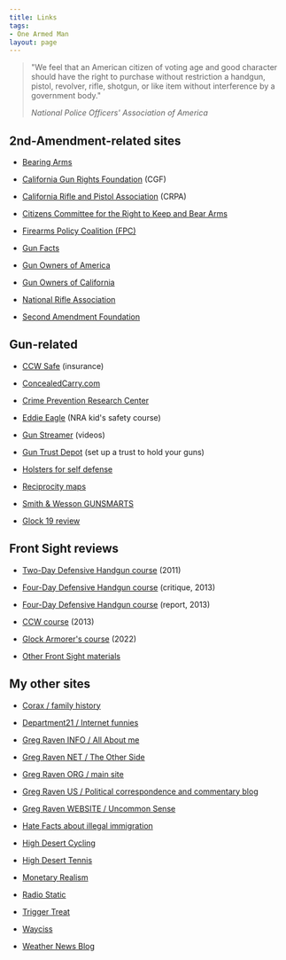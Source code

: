 ```yaml
---
title: Links
tags:
- One Armed Man
layout: page
---
```


> "We feel that an American citizen of voting age and good character should have the right to purchase without restriction a handgun, pistol, revolver, rifle, shotgun, or like item without interference by a government body."
>
> <cite>National Police Officers' Association of America</cite>

## 2nd-Amendment-related sites

- [Bearing Arms](https://bearingarms.com/)

- [California Gun Rights Foundation](https://www.cagunrights.org/) (CGF)

- [California Rifle and Pistol Association](https://crpa.org) (CRPA)

- [Citizens Committee for the Right to Keep and Bear Arms](https://www.ccrkba.org)

- [Firearms Policy Coalition (FPC)](https://www.firearmspolicy.org/)

- [Gun Facts](https://www.gunfacts.info/)

- [Gun Owners of America](https://gunowners.org)

- [Gun Owners of California](https://www.gunownersca.com)

- [National Rifle Association](https://www.nra.org/)

- [Second Amendment Foundation](https://www.saf.org)

## Gun-related

- [CCW Safe](https://ccwsafe.com) (insurance)

- [ConcealedCarry.com](https://www.concealedcarry.com)

- [Crime Prevention Research Center](https://crimeresearch.org/)

- [Eddie Eagle](https://eddieeagle.nra.org) (NRA kid's safety course)

- [Gun Streamer](https://gunstreamer.com) (videos)

- [Gun Trust Depot](https://guntrustdepot.com/) (set up a trust to hold your guns)

- [Holsters for self defense](https://ammo.com/articles/holsters-self-defense-carrying-concealed)

- [Reciprocity maps](https://www.usacarry.com/concealed_carry_permit_reciprocity_maps.html)

- [Smith & Wesson GUNSMARTS](https://www.smith-wesson.com/gunsmarts/)

- [Glock 19 review](https://www.glocknut.com/20130506-handgun-comparison/)

## Front Sight reviews

- [Two-Day Defensive Handgun course](https://www.heeled.website/reviews/20110920-front-sight-2-day/) (2011)

- [Four-Day Defensive Handgun course](https://www.heeled.website/reviews/20130503-front-sight-4-day/) (critique, 2013)

- [Four-Day Defensive Handgun course](https://www.heeled.website/reviews/20130506-front-sight-2013/) (report, 2013)

- [CCW course](www.heeled.website/reviews/front-sight/20130507-front-sight-ccw/) (2013)

- [Glock Armorer's course](https://www.heeled.website/reviews/20220223-fs-glock-armorer-course/) (2022)

- [Other Front Sight materials](https://www.heeled.website)

## My other sites

- [Corax / family history](https://www.corax.org/)

- [Department21 / Internet funnies](https://www.department21.org/)

- [Greg Raven INFO / All About me](https://www.gregraven.info/)

- [Greg Raven NET / The Other Side](https://www.gregraven.net/)

- [Greg Raven ORG / main site](https://www.gregraven.org/)

- [Greg Raven US / Political correspondence and commentary blog](https://www.gregraven.us/)

- [Greg Raven WEBSITE / Uncommon Sense](https://www.gregraven.website/)

- [Hate Facts about illegal immigration](https://www.hatefacts.com/)

- [High Desert Cycling](https://www.hdcycling.org/)

- [High Desert Tennis](https://www.hdtennis.com/)

- [Monetary Realism](https://www.infogristle.com)

- [Radio Static](https://www.greg-raven.com)

- [Trigger Treat](https://www.trigger-treat.com)

- [Wayciss](https://www.wayciss.com)

- [Weather News Blog](https://weathernewsblog.WordPress.com)
